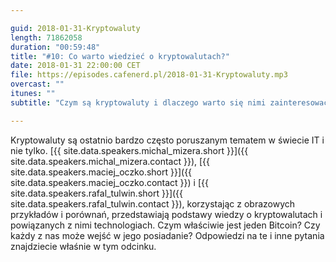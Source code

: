 ```yaml
---

guid: 2018-01-31-Kryptowaluty
length: 71862058
duration: "00:59:48"
title: "#10: Co warto wiedzieć o kryptowalutach?"
date: 2018-01-31 22:00:00 CET
file: https://episodes.cafenerd.pl/2018-01-31-Kryptowaluty.mp3
overcast: ""
itunes: ""
subtitle: "Czym są kryptowaluty i dlaczego warto się nimi zainteresować?"

---
```


Kryptowaluty są ostatnio bardzo często poruszanym tematem w świecie IT i nie tylko. [{{ site.data.speakers.michal_mizera.short }}]({{ site.data.speakers.michal_mizera.contact }}), [{{ site.data.speakers.maciej_oczko.short }}]({{ site.data.speakers.maciej_oczko.contact }}) i [{{ site.data.speakers.rafal_tulwin.short }}]({{ site.data.speakers.rafal_tulwin.contact }}), korzystając z obrazowych przykładów i porównań, przedstawiają podstawy wiedzy o kryptowalutach i powiązanych z nimi technologiach. Czym właściwie jest jeden Bitcoin? Czy każdy z nas może wejść w jego posiadanie? Odpowiedzi na te i inne pytania znajdziecie właśnie w tym odcinku.

